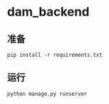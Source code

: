 # dam_backend
## 准备
```
pip install -r requirements.txt
```

## 运行
```
python manage.py runserver
```
